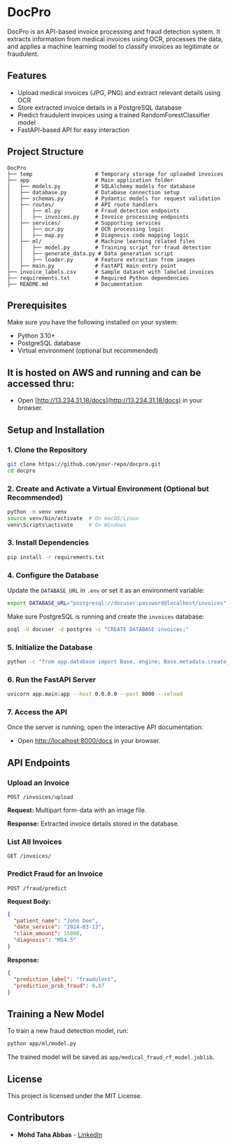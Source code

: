 # DocPro

DocPro is an API-based invoice processing and fraud detection system. It extracts information from medical invoices using OCR, processes the data, and applies a machine learning model to classify invoices as legitimate or fraudulent.

## Features
- Upload medical invoices (JPG, PNG) and extract relevant details using OCR
- Store extracted invoice details in a PostgreSQL database
- Predict fraudulent invoices using a trained RandomForestClassifier model
- FastAPI-based API for easy interaction

## Project Structure
```
DocPro
├── temp                    # Temporary storage for uploaded invoices
├── app                     # Main application folder
│   ├── models.py           # SQLAlchemy models for database
│   ├── database.py         # Database connection setup
│   ├── schemas.py          # Pydantic models for request validation
│   ├── routes/             # API route handlers
│   │   ├── ml.py           # Fraud detection endpoints
│   │   ├── invoices.py     # Invoice processing endpoints
│   ├── services/           # Supporting services
│   │   ├── ocr.py          # OCR processing logic
│   │   ├── map.py          # Diagnosis code mapping logic
│   ├── ml/                 # Machine learning related files
│   │   ├── model.py        # Training script for fraud detection
│   │   ├── generate_data.py # Data generation script
│   │   ├── loader.py       # Feature extraction from images
│   ├── main.py             # FastAPI main entry point
├── invoice_labels.csv      # Sample dataset with labeled invoices
├── requirements.txt        # Required Python dependencies
├── README.md               # Documentation
```

## Prerequisites
Make sure you have the following installed on your system:
- Python 3.10+
- PostgreSQL database
- Virtual environment (optional but recommended)


## It is hosted on AWS and running and can be accessed thru:
- Open [http://13.234.31.18/docs](http://13.234.31.18/docs) in your browser.

## Setup and Installation
### 1. Clone the Repository
```sh
git clone https://github.com/your-repo/docpro.git
cd docpro
```

### 2. Create and Activate a Virtual Environment (Optional but Recommended)
```sh
python -m venv venv
source venv/bin/activate  # On macOS/Linux
venv\Scripts\activate     # On Windows
```

### 3. Install Dependencies
```sh
pip install -r requirements.txt
```

### 4. Configure the Database
Update the `DATABASE_URL` in `.env` or set it as an environment variable:
```sh
export DATABASE_URL="postgresql://docuser:password@localhost/invoices"
```
Make sure PostgreSQL is running and create the `invoices` database:
```sh
psql -U docuser -d postgres -c "CREATE DATABASE invoices;"
```

### 5. Initialize the Database
```sh
python -c "from app.database import Base, engine; Base.metadata.create_all(bind=engine)"
```

### 6. Run the FastAPI Server
```sh
uvicorn app.main:app --host 0.0.0.0 --port 8000 --reload
```

### 7. Access the API
Once the server is running, open the interactive API documentation:
- Open [http://localhost:8000/docs](http://localhost:8000/docs) in your browser.

## API Endpoints
### Upload an Invoice
```http
POST /invoices/upload
```
**Request:** Multipart form-data with an image file.

**Response:** Extracted invoice details stored in the database.

### List All Invoices
```http
GET /invoices/
```

### Predict Fraud for an Invoice
```http
POST /fraud/predict
```
**Request Body:**
```json
{
  "patient_name": "John Doe",
  "date_service": "2024-03-13",
  "claim_amount": 15000,
  "diagnosis": "M54.5"
}
```
**Response:**
```json
{
  "prediction_label": "fraudulent",
  "prediction_prob_fraud": 0.87
}
```

## Training a New Model
To train a new fraud detection model, run:
```sh
python app/ml/model.py
```
The trained model will be saved as `app/medical_fraud_rf_model.joblib`.

## License
This project is licensed under the MIT License.

## Contributors
- **Mohd Taha Abbas** - [LinkedIn](www.linkedin.com/in/mohd-taha-abbas-19458212b)


